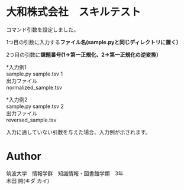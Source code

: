 # 大和株式会社　スキルテスト

コマンド引数を設定しました。

1つ目の引数に入力する**ファイル名(sample.pyと同じディレクトリに置く）**

2つ目の引数に**課題番号(1->第一正規化、2->第一正規化の逆変換）**


*入力例1  
sample.py sample.tsv 1  
出力ファイル  
normalized_sample.tsv   

*入力例2  
sample.py sample.tsv 2  
出力ファイル  
reversed_sample.tsv   


入力に適していない引数を与えた場合、入力例が示されます。

# Author  
筑波大学　情報学群　知識情報・図書館学類　3年  
木田 開(キダ カイ)

